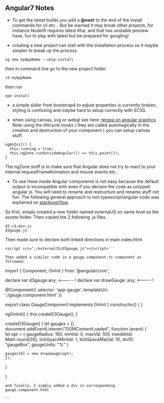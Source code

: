 ## Angular7 Notes

- To get the latest builds you add a **@next** to the end of the install commands for cli etc... 
But be warned it may break other projects, for instance Node10 requires latest Kha, and that has unstable preview haxe, fun to play with latest but be prepared for googling!

- creating a new project can stall with the installation process so it maybe simpler to break up the process.

```ng new myAppName --skip-install```

then in command line go to the new project folder

```cd myAppName```

then run

```npm install```

- a simple slider from bootstrap4 to adjust properties is currently broken, styling is confusing and maybe hard to setup correctly with SCSS.

- when using canvas, svg or webgl see here:
[teropa on angular graphics ](https://teropa.info/blog/2016/12/12/graphics-in-angular-2.html)
Note using the lifecycle hooks ( they are called automagically in the creation and destruction of your component ) you can setup canvas stuff.
```
ngOnInit() {
  this.running = true;
  this.ngZone.runOutsideAngular(() => this.paint());
}
```
The ngZone stuff is to make sure that Angular does not try to react to your internal requestFrameAnimation and mouse events etc.. 

- To use Haxe inside Angular components is not easy because the default output is incompatible with even if you declare the code as untyped angular js. You will need to rename and restructure and rename stuff not fun.
The following general approach to non typescript/angular code was explained on [stackoverflow](https://stackoverflow.com/questions/37081943/angular2-import-external-js-file-into-component).

So first, simply created a new folder named externalJS on same level as the assets folder. Then copied the 2 following .js files.

    d3.v3.min.js
    d3gauge.js

Then made sure to declare both linked directives in main index.html

```<script src="./externalJS/d3.v3.min.js"></script>
<script src="./externalJS/d3gauge.js"></script>```

Then added a similar code in a gauge.component.ts component as followed:
```
import { Component, OnInit } from '@angular/core';

declare var d3gauge:any; <----- !
declare var drawGauge: any; <-----!

@Component({
  selector: 'app-gauge',
  templateUrl: './gauge.component.html'
})

export class GaugeComponent implements OnInit {
   constructor() { }

   ngOnInit() {
      this.createD3Gauge();
   }

   createD3Gauge() { 
      let gauges = []
      document.addEventListener("DOMContentLoaded", function (event) {      
      let opt = {
         gaugeRadius: 160,
         minVal: 0,
         maxVal: 100,
         needleVal: Math.round(30),
         tickSpaceMinVal: 1,
         tickSpaceMajVal: 10,
         divID: "gaugeBox",
         gaugeUnits: "%"
    } 

    gauges[0] = new drawGauge(opt);
    });
 }

}
```
and finally, I simply added a div in corresponding gauge.component.html
```
<div id="gaugeBox"></div>
```
